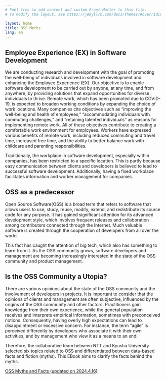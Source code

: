 ```yaml
---
# Feel free to add content and custom Front Matter to this file.
# To modify the layout, see https://jekyllrb.com/docs/themes/#overriding-theme-defaults

layout: home
title: OSS Myths
lang: en
---
```


## Employee Experience (EX) in Software Development
We are conducting research and development with the goal of promoting the well-being of individuals involved in software development and enhancing the Employee Experience (EX). Our objective is to enable software development to be carried out by anyone, at any time, and from anywhere, by providing solutions that expand opportunities for diverse individuals to thrive.
Remote work, which has been promoted due to COVID-19, is expected to broaden working conditions by expanding the choice of work locations. Many companies cite objectives such as “improving the well-being and health of employees,” “accommodating individuals with commuting challenges,” and “retaining talented individuals” as reasons for implementing remote work. All of these objectives contribute to creating a comfortable work environment for employees.
Workers have expressed various benefits of remote work, including reduced commuting and travel time, increased free time, and the ability to better balance work with childcare and parenting responsibilities.

Traditionally, the workplace in software development, especially within companies, has been restricted to a specific location. This is partly because easy communication between clients and developers is believed to lead to successful software development. Additionally, having a fixed workplace facilitates information and worker management for companies.


## OSS as a predecessor

Open Source Software(OSS) is a broad term that refers to software that allows users to use, study, reuse, modify, extend, and redistribute its source code for any purpose. It has gained significant attention for its advanced development style, which involves frequent releases and collaboration among contributors connected through the Internet. Much valuable software is created through the cooperation of developers from all over the world.

This fact has caught the attention of big tech, which also has something to learn from it. As the OSS community grows, software developers and management are becoming increasingly interested in the state of the OSS community and product management.

## Is the OSS Community a Utopia?
There are various opinions about the state of the OSS community and the involvement of developers in projects. It is important to consider that the opinions of clients and management are often subjective, influenced by the origins of the OSS community and other factors. Practitioners gain knowledge from their own experience, while the general population receives and interprets empirical information, sometimes with preconceived notions. Consequently, having overly high expectations can lead to disappointment or excessive concern. For instance, the term “agile” is perceived differently by developers who associate it with their own activities, and by management who view it as a means to an end.

Therefore, the collaborative team between NTT and Kyushu University selected six topics related to OSS and differentiated between data-based facts and fiction (myths). This EBook aims to clarify the facts behind the myths.

[OSS Myths and Facts (updated on 2024.4.16)](https://arxiv.org/abs/2404.09223)

